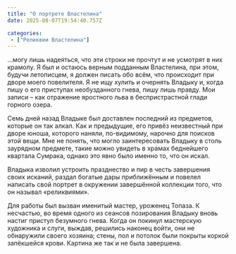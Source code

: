 ```yaml
---
title: "О портрете Властелина"
date: 2025-08-07T19:54:40.757Z

categories:
 - ["Реликвии Властелина"]
---
```


…могу лишь надеяться, что эти строки не прочтут и не усмотрят в них
крамолу. Я был и остаюсь верным подданным Властелина, при этом, будучи
летописцем, я должен писать обо всём, что происходит при дворе моего
повелителя. Я не ищу хулить и очернять Владыку и, когда пишу о его
приступах необузданного гнева, пишу лишь правду. Мои записи – как
отражение яростного льва в беспристрастной глади горного озера.

Семь дней назад Владыке был доставлен последний из предметов, которые он
так алкал. Как и предыдущие, его привёз неизвестный при дворе юноша,
которого наняли, по-видимому, нарочно для поисков этой вещи. Мне не
понять, что могло заинтересовать Владыку в столь заурядном предмете,
такие можно увидеть в храмах беднейшего квартала Сумрака, однако это
явно было именно то, что он искал.

Владыка изволил устроить празднество и пир в честь завершения своих
исканий, раздал богатые дары приближённым и повелел написать свой
портрет в окружении завершённой коллекции того, что он называл
«реликвиями».

Для работы был вызван именитый мастер, уроженец Топаза. К несчастью, во
время одного из сеансов позирования Владыку вновь настиг приступ
безумного гнева. Когда он покинул мастерскую художника и слуги, выждав,
решились наконец войти, они не обнаружили своего хозяина; стены, пол и
потолок были покрыты коркой запёкшейся крови. Картина же так и не была
завершена.
